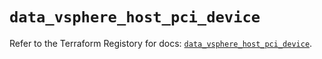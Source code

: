 # `data_vsphere_host_pci_device`

Refer to the Terraform Registory for docs: [`data_vsphere_host_pci_device`](https://registry.terraform.io/providers/hashicorp/vsphere/2.6.0/docs/data-sources/host_pci_device).

